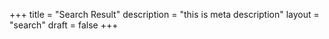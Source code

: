 +++
title = "Search Result"
description = "this is meta description"
layout = "search"
draft = false
+++

